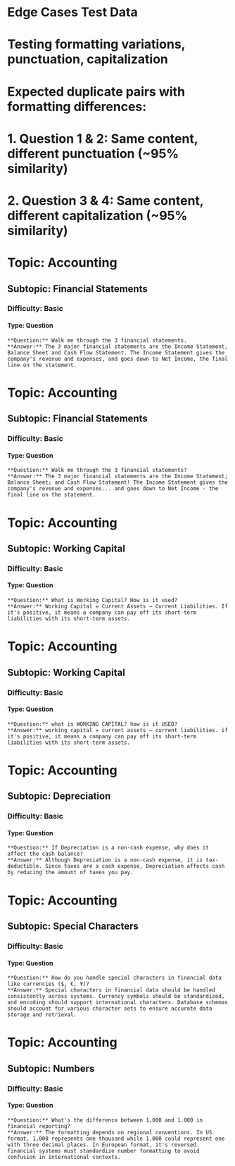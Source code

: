 # Edge Cases Test Data
# Testing formatting variations, punctuation, capitalization
# Expected duplicate pairs with formatting differences:
# 1. Question 1 & 2: Same content, different punctuation (~95% similarity)
# 2. Question 3 & 4: Same content, different capitalization (~95% similarity)

# Topic: Accounting
## Subtopic: Financial Statements
### Difficulty: Basic
#### Type: Question
    **Question:** Walk me through the 3 financial statements.
    **Answer:** The 3 major financial statements are the Income Statement, Balance Sheet and Cash Flow Statement. The Income Statement gives the company's revenue and expenses, and goes down to Net Income, the final line on the statement.

# Topic: Accounting
## Subtopic: Financial Statements
### Difficulty: Basic
#### Type: Question
    **Question:** Walk me through the 3 financial statements?
    **Answer:** The 3 major financial statements are the Income Statement; Balance Sheet; and Cash Flow Statement! The Income Statement gives the company's revenue and expenses... and goes down to Net Income - the final line on the statement.

# Topic: Accounting
## Subtopic: Working Capital
### Difficulty: Basic
#### Type: Question
    **Question:** What is Working Capital? How is it used?
    **Answer:** Working Capital = Current Assets – Current Liabilities. If it's positive, it means a company can pay off its short-term liabilities with its short-term assets.

# Topic: Accounting
## Subtopic: Working Capital
### Difficulty: Basic
#### Type: Question
    **Question:** what is WORKING CAPITAL? how is it USED?
    **Answer:** working capital = current assets – current liabilities. if it's positive, it means a company can pay off its short-term liabilities with its short-term assets.

# Topic: Accounting
## Subtopic: Depreciation  
### Difficulty: Basic
#### Type: Question
    **Question:** If Depreciation is a non-cash expense, why does it affect the cash balance?
    **Answer:** Although Depreciation is a non-cash expense, it is tax-deductible. Since taxes are a cash expense, Depreciation affects cash by reducing the amount of taxes you pay.

# Topic: Accounting
## Subtopic: Special Characters
### Difficulty: Basic
#### Type: Question
    **Question:** How do you handle special characters in financial data like currencies ($, €, ¥)?
    **Answer:** Special characters in financial data should be handled consistently across systems. Currency symbols should be standardized, and encoding should support international characters. Database schemas should account for various character sets to ensure accurate data storage and retrieval.

# Topic: Accounting
## Subtopic: Numbers
### Difficulty: Basic
#### Type: Question
    **Question:** What's the difference between 1,000 and 1.000 in financial reporting?
    **Answer:** The formatting depends on regional conventions. In US format, 1,000 represents one thousand while 1.000 could represent one with three decimal places. In European format, it's reversed. Financial systems must standardize number formatting to avoid confusion in international contexts.